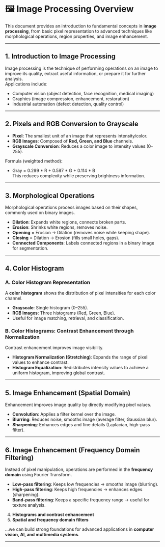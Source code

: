 # 🖼️ Image Processing Overview

This document provides an introduction to fundamental concepts in **image processing**, from basic pixel representation to advanced techniques like morphological operations, region properties, and image enhancement.  

---

## 1. Introduction to Image Processing
Image processing is the technique of performing operations on an image to improve its quality, extract useful information, or prepare it for further analysis.  
Applications include:
- Computer vision (object detection, face recognition, medical imaging)
- Graphics (image compression, enhancement, restoration)
- Industrial automation (defect detection, quality control)

---

## 2. Pixels and RGB Conversion to Grayscale
- **Pixel**: The smallest unit of an image that represents intensity/color.  
- **RGB Images**: Composed of **Red, Green, and Blue** channels.  
- **Grayscale Conversion**: Reduces a color image to intensity values (0–255).  

Formula (weighted method):  
- Gray = 0.299 * R + 0.587 * G + 0.114 * B
<br>This reduces complexity while preserving brightness information.

---

## 3. Morphological Operations
Morphological operations process images based on their shapes, commonly used on binary images.  

- **Dilation**: Expands white regions, connects broken parts.  
- **Erosion**: Shrinks white regions, removes noise.  
- **Opening** = Erosion → Dilation (removes noise while keeping shape).  
- **Closing** = Dilation → Erosion (fills small holes, gaps).  
- **Connected Components**: Labels connected regions in a binary image for segmentation.  

---

## 4. Color Histogram
### A. Color Histogram Representation
A **color histogram** shows the distribution of pixel intensities for each color channel.  
- **Grayscale**: Single histogram (0–255).  
- **RGB Images**: Three histograms (Red, Green, Blue).  
- Useful for image matching, retrieval, and classification.  
### B. Color Histograms: Contrast Enhancement through Normalization
Contrast enhancement improves image visibility.  
- **Histogram Normalization (Stretching)**: Expands the range of pixel values to enhance contrast.  
- **Histogram Equalization**: Redistributes intensity values to achieve a uniform histogram, improving global contrast.  

---

## 5. Image Enhancement (Spatial Domain)
Enhancement improves image quality by directly modifying pixel values.  
- **Convolution**: Applies a filter kernel over the image.  
- **Blurring**: Reduces noise, smooths image (average filter, Gaussian blur).  
- **Sharpening**: Enhances edges and fine details (Laplacian, high-pass filter).  

---

## 6. Image Enhancement (Frequency Domain Filtering)
Instead of pixel manipulation, operations are performed in the **frequency domain** using Fourier Transform.  
- **Low-pass filtering**: Keeps low frequencies → smooths image (blurring).  
- **High-pass filtering**: Keeps high frequencies → enhances edges (sharpening).  
- **Band-pass filtering**: Keeps a specific frequency range → useful for texture analysis.  
4. **Histograms and contrast enhancement**
5. **Spatial and frequency domain filters**  

…we can build strong foundations for advanced applications in **computer vision, AI, and multimedia systems**.

---
